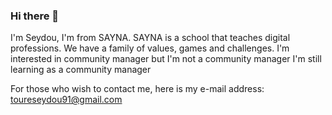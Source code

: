 
### Hi there 👋
I'm Seydou, I'm from SAYNA. SAYNA is a school that teaches digital professions. We have a family of values, games and challenges.
I'm interested in community manager but I'm not a community manager
I'm still learning as a community manager

For those who wish to contact me, here is my e-mail address: toureseydou91@gmail.com
